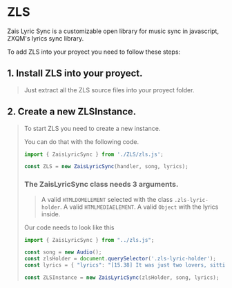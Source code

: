 # ZLS
Zais Lyric Sync is a customizable open library for music sync in javascript, ZXQM's lyrics sync library.

To add ZLS into your proyect you need to follow these steps:

## 1. Install ZLS into your proyect.
> Just extract all the ZLS source files into your proyect folder.


## 2. Create a new ZLSInstance.
> To start ZLS you need to create a new instance.
>
> You can do that with the following code.
> ```js
> import { ZaisLyricSync } from './ZLS/zls.js';
>
> const ZLS = new ZaisLyricSync(handler, song, lyrics);
> ```
>
> ### The ZaisLyricSync class needs 3 arguments.
> > A valid `HTMLDOMELEMENT` selected with the class `.zls-lyric-holder`.
> > A valid `HTMLMEDIAELEMENT`.
> > A valid `Object` with the lyrics inside.
>
> Our code needs to look like this
> ```js
>import { ZaisLyricSync } from "../zls.js";
>
>const song = new Audio();
>const zlsHolder = document.querySelector('.zls-lyric-holder');
>const lyrics = { "lyrics": "[15.38] It was just two lovers, sittin' in the car, listening to Blonde\n[18.89] Fallin' for each other, pink and orange skies, feelin' super childish\n[23.27]  " }
>
>const ZLSInstance = new ZaisLyricSync(zlsHolder, song, lyrics);
> ```
